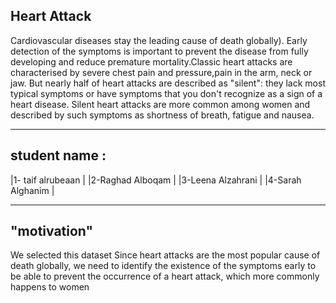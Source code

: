 Heart Attack
-----------------------------------------------------------------------------------------------

Cardiovascular diseases stay the leading cause of death globally). Early detection of the symptoms is important to prevent the disease from fully developing and reduce premature mortality.Classic heart attacks are characterised by severe chest pain and pressure,pain in the arm, neck or jaw. But nearly half of
heart attacks are described as "silent": they lack most typical symptoms or have symptoms that you don't recognize as a sign of a heart disease. 
Silent heart attacks are more common among women and described by such symptoms as shortness of breath, fatigue and nausea.

------------------
student name :
-----------------
|1- taif alrubeaan |
|2-Raghad Alboqam  |
|3-Leena Alzahrani |
|4-Sarah Alghanim  |

------------------------
"motivation"
--------------------
We selected this dataset Since heart attacks are the most popular cause of death globally, we need to identify the existence of the symptoms early to be able to prevent the occurrence of a heart attack, which more commonly happens to women

